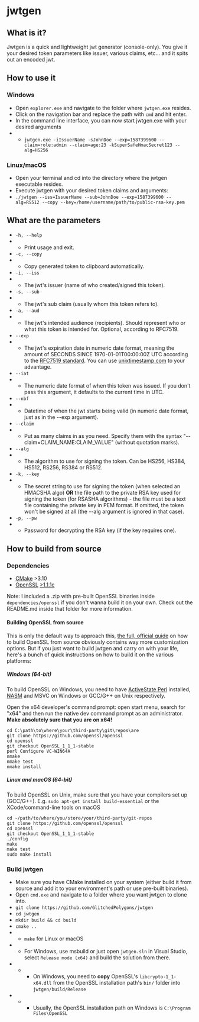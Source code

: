 # jwtgen

## What is it?

Jwtgen is a quick and lightweight jwt generator (console-only). You give it your desired token parameters like issuer, various claims, etc... and it spits out an encoded jwt.

## How to use it

### Windows

* Open `explorer.exe` and navigate to the folder where `jwtgen.exe` resides.
* Click on the navigation bar and replace the path with `cmd` and hit enter. 
* In the command line interface, you can now start jwtgen.exe with your desired arguments
* * `jwtgen.exe -iIssuerName -sJohnDoe --exp=1587399600 --claim=role:admin --claim=age:23 -kSuperSafeHmacSecret123 --alg=HS256`

### Linux/macOS

* Open your terminal and cd into the directory where the jwtgen executable resides.
* Execute jwtgen with your desired token claims and arguments:
* `./jwtgen --iss=IssuerName --sub=JohnDoe --exp=1587399600 --alg=RS512 --copy --key=/home/username/path/to/public-rsa-key.pem`

## What are the parameters

* `-h, --help`
* * Print usage and exit.
* `-c, --copy`
* * Copy generated token to clipboard automatically.
* `-i, --iss`
* * The jwt's issuer (name of who created/signed this token).
* `-s, --sub`
* * The jwt's sub claim (usually whom this token refers to).
* `-a, --aud`
* * The jwt's intended audience (recipients). Should represent who or what this token is intended for. Optional, according to RFC7519.
* `--exp`
* * The jwt's expiration date in numeric date format, meaning the amount of SECONDS SINCE 1970-01-01T00:00:00Z UTC according to the [RFC7519 standard](https://tools.ietf.org/html/rfc7519#section-4.1.4). You can use [unixtimestamp.com](https://unixtimestamp.com) to your advantage.
* `--iat`
* * The numeric date format of when this token was issued. If you don't pass this argument, it defaults to the current time in UTC.
* `--nbf`
* * Datetime of when the jwt starts being valid (in numeric date format, just as in the --exp argument).
* `--claim`
* * Put as many claims in as you need. Specify them with the syntax \"--claim=CLAIM_NAME:CLAIM_VALUE\" (without quotation marks).
* `--alg`
* * The algorithm to use for signing the token. Can be HS256, HS384, HS512, RS256, RS384 or RS512.
* `-k, --key`
* * The secret string to use for signing the token (when selected an HMACSHA algo) __OR__ the file path to the private RSA key used for signing the token (for RSASHA algorithms) - the file must be a text file containing the private key in PEM format. If omitted, the token won't be signed at all (the --alg argument is ignored in that case).
* `-p, --pw`
* * Password for decrypting the RSA key (if the key requires one).

## How to build from source

### Dependencies

* [CMake](https://cmake.org/) >3.10
* [OpenSSL](https://github.com/openssl/openssl/) [>1.1.1c](https://github.com/openssl/openssl/tree/OpenSSL_1_1_1-stable)

Note: I included a .zip with pre-built OpenSSL binaries inside `dependencies/openssl` if you don't wanna build it on your own. Check out the README.md inside that folder for more information.

#### Building OpenSSL from source

This is only the default way to approach this, [the full, official guide](https://github.com/openssl/openssl/blob/OpenSSL_1_1_1-stable/INSTALL) on how to build OpenSSL from source obviously contains way more customization options. But if you just want to build jwtgen and carry on with your life, here's a bunch of quick instructions on how to build it on the various platforms:

##### Windows (64-bit)

To build OpenSSL on Windows, you need to have [ActiveState Perl](https://www.activestate.com/products/activeperl/) installed, [NASM](https://www.nasm.us) and MSVC on Windows or GCC/G++ on Unix respectively. 

Open the x64 developer's command prompt: open start menu, search for "x64" and then run the native dev command prompt as an administrator. **Make absolutely sure that you are on x64!**

```
cd C:\path\to\where\your\third-party\git\repos\are
git clone https://github.com/openssl/openssl
cd openssl
git checkout OpenSSL_1_1_1-stable
perl Configure VC-WIN64A
nmake
nmake test
nmake install
```

##### Linux and macOS (64-bit)

To build OpenSSL on Unix, make sure that you have your compilers set up (GCC/G++). 
E.g. `sudo apt-get install build-essential` or the XCode/command-line tools on macOS
```
cd ~/path/to/where/you/store/your/third-party/git-repos
git clone https://github.com/openssl/openssl
cd openssl
git checkout OpenSSL_1_1_1-stable
./config
make
make test
sudo make install
```

### Build jwtgen

* Make sure you have CMake installed on your system (either build it from source and add it to your environment's path or use pre-built binaries).
* Open `cmd.exe` and navigate to a folder where you want jwtgen to clone into.
* `git clone https://github.com/GlitchedPolygons/jwtgen`
* `cd jwtgen`
* `mkdir build && cd build`
* `cmake ..`
* * `make` for Linux or macOS 
* * For Windows, use msbuild or just open `jwtgen.sln` in Visual Studio, select `Release mode (x64)` and build the solution from there.
* * * On Windows, you need to **copy** OpenSSL's `libcrypto-1_1-x64.dll` from the OpenSSL installation path's `bin/` folder into `jwtgen/build/Release`
* * * Usually, the OpenSSL installation path on Windows is `C:\Program Files\OpenSSL`
